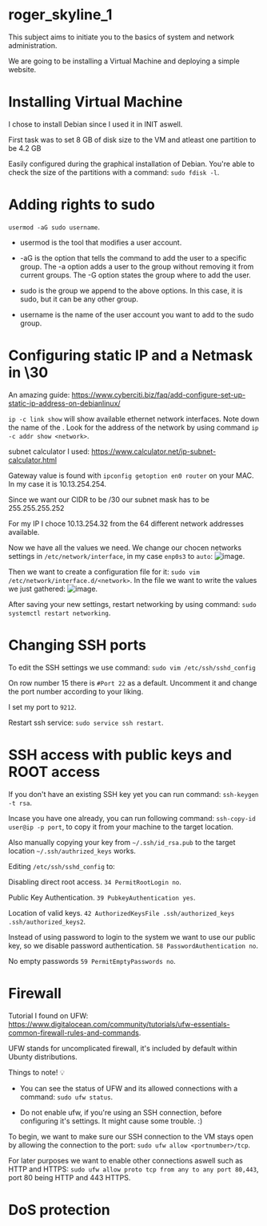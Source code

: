 # roger_skyline_1


This subject aims to initiate you to the basics of system and network administration.

We are going to be installing a Virtual Machine and deploying a simple website.

# Installing Virtual Machine
  
  I chose to install Debian since I used it in INIT aswell.
  
  First task was to set 8 GB of disk size to the VM and atleast one partition to be 4.2 GB
  
  Easily configured during the graphical installation of Debian.
  You're able to check the size of the partitions with a command: `sudo fdisk -l`.
 
# Adding rights to sudo

   `usermod -aG sudo username`.
  
   - usermod is the tool that modifies a user account.
  
   - -aG is the option that tells the command to add the user to a specific group. 
   The -a option adds a user to the group without removing it from current groups. 
   The -G option states the group where to add the user.
  
   - sudo is the group we append to the above options. In this case, it is sudo, but it can be any other group.
  
   - username is the name of the user account you want to add to the sudo group.

# Configuring static IP and a Netmask in \30
  
  An amazing guide: https://www.cyberciti.biz/faq/add-configure-set-up-static-ip-address-on-debianlinux/
  
  `ip -c link show` will show available ethernet network interfaces. Note down the name of the <network>.
  Look for the address of the network by using command `ip -c addr show <network>`.
  
  subnet calculator I used: https://www.calculator.net/ip-subnet-calculator.html
  
  Gateway value is found with `ipconfig getoption en0 router` on your MAC.
  In my case it is 10.13.254.254.
  
  Since we want our CIDR to be /30 our subnet mask has to be 255.255.255.252
  
  For my IP I choce 10.13.254.32 from the 64 different network addresses available.
  
  Now we have all the values we need.
  We change our chocen networks settings in `/etc/network/interface`, in my case `enp0s3` to `auto`:
  ![image](https://user-images.githubusercontent.com/79833061/171835158-2ae72f6a-ec43-4fe8-8da1-43a678fcea91.png).
  
  Then we want to create a configuration file for it: `sudo vim /etc/network/interface.d/<network>`.
  In the file we want to write the values we just gathered:
  ![image](https://user-images.githubusercontent.com/79833061/171835962-865c86f7-58ef-42fd-b22b-4598bff73960.png).

  After saving your new settings, restart networking by using command: `sudo systemctl restart networking`.
  
# Changing SSH ports

  To edit the SSH settings we use command: `sudo vim /etc/ssh/sshd_config`

  On row number 15 there is `#Port 22` as a default.
  Uncomment it and change the port number according to your liking.
  
  I set my port to `9212`.

  Restart ssh service: `sudo service ssh restart`.

# SSH access with public keys and ROOT access

  If you don't have an existing SSH key yet you can run command: `ssh-keygen -t rsa`.

  Incase you have one already, you can run following command: `ssh-copy-id user@ip -p port`,
  to copy it from your machine to the target location.
  
  Also manually copying your key from `~/.ssh/id_rsa.pub` to the target location `~/.ssh/authrized_keys` works.

  Editing `/etc/ssh/sshd_config` to:
  
  Disabling direct root access.
    `34 PermitRootLogin no`.
  
  Public Key Authentication.
    `39 PubkeyAuthentication yes`.
  
  Location of valid keys.
    `42 AuthorizedKeysFile .ssh/authorized_keys .ssh/authorized_keys2`.
  
  Instead of using password to login to the system we want to use our public key, so we disable password authentication.
    `58 PasswordAuthentication no`.
  
  No empty passwords
    `59 PermitEmptyPasswords no`.
  
# Firewall
  
  Tutorial I found on UFW: https://www.digitalocean.com/community/tutorials/ufw-essentials-common-firewall-rules-and-commands.
  
  UFW stands for uncomplicated firewall, it's included by default within Ubunty distributions.
  
  Things to note! 💡
  
   - You can see the status of UFW and its allowed connections with a command: `sudo ufw status`.

   - Do not enable ufw, if you're using an SSH connection, before configuring it's settings. It might cause some trouble. :)
    
  To begin, we want to make sure our SSH connection to the VM stays open by allowing the connection to the port: 
  `sudo ufw allow <portnumber>/tcp`.
  
  For later purposes we want to enable other connections aswell such as HTTP and HTTPS:
  `sudo ufw allow proto tcp from any to any port 80,443`, port 80 being HTTP and 443 HTTPS.
  
# DoS protection
